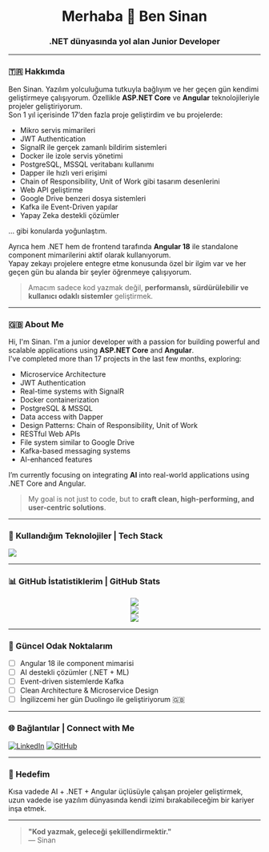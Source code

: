 <h1 align="center">Merhaba 👋 Ben Sinan</h1>
<h3 align="center">.NET dünyasında yol alan Junior Developer</h3>

---

### 🇹🇷 Hakkımda

Ben Sinan. Yazılım yolculuğuma tutkuyla bağlıyım ve her geçen gün kendimi geliştirmeye çalışıyorum. Özellikle **ASP.NET Core** ve **Angular** teknolojileriyle projeler geliştiriyorum.  
Son 1 yıl içerisinde 17’den fazla proje geliştirdim ve bu projelerde:

- Mikro servis mimarileri
- JWT Authentication
- SignalR ile gerçek zamanlı bildirim sistemleri
- Docker ile izole servis yönetimi
- PostgreSQL, MSSQL veritabanı kullanımı
- Dapper ile hızlı veri erişimi
- Chain of Responsibility, Unit of Work gibi tasarım desenlerini
- Web API geliştirme
- Google Drive benzeri dosya sistemleri
- Kafka ile Event-Driven yapılar
- Yapay Zeka destekli çözümler

... gibi konularda yoğunlaştım.

Ayrıca hem .NET hem de frontend tarafında **Angular 18** ile standalone component mimarilerini aktif olarak kullanıyorum.  
Yapay zekayı projelere entegre etme konusunda özel bir ilgim var ve her geçen gün bu alanda bir şeyler öğrenmeye çalışıyorum.

> Amacım sadece kod yazmak değil, **performanslı, sürdürülebilir ve kullanıcı odaklı sistemler** geliştirmek.

---

### 🇬🇧 About Me

Hi, I'm Sinan. I'm a junior developer with a passion for building powerful and scalable applications using **ASP.NET Core** and **Angular**.  
I've completed more than 17 projects in the last few months, exploring:

- Microservice Architecture  
- JWT Authentication  
- Real-time systems with SignalR  
- Docker containerization  
- PostgreSQL & MSSQL  
- Data access with Dapper  
- Design Patterns: Chain of Responsibility, Unit of Work  
- RESTful Web APIs  
- File system similar to Google Drive  
- Kafka-based messaging systems  
- AI-enhanced features  

I’m currently focusing on integrating **AI** into real-world applications using .NET Core and Angular.

> My goal is not just to code, but to **craft clean, high-performing, and user-centric solutions**.

---

### 🚀 Kullandığım Teknolojiler | Tech Stack

<p align="left">
  <img src="https://skillicons.dev/icons?i=dotnet,cs,angular,typescript,javascript,html,css,postgresql,mysql,mssql,docker,kafka,github,vscode" />
</p>

---

### 📊 GitHub İstatistiklerim | GitHub Stats

<p align="center">
  <img src="https://github-readme-stats.vercel.app/api?username=sinanGithubUsername&show_icons=true&theme=github_dark&locale=tr" />
  <br />
  <img src="https://github-readme-streak-stats.herokuapp.com/?user=sinanGithubUsername&theme=github-dark" />
  <br />
  <img src="https://github-readme-stats.vercel.app/api/top-langs/?username=sinanGithubUsername&layout=compact&theme=github_dark" />
</p>

---

### 📌 Güncel Odak Noktalarım

- [ ] Angular 18 ile component mimarisi
- [ ] AI destekli çözümler (.NET + ML)
- [ ] Event-driven sistemlerde Kafka
- [ ] Clean Architecture & Microservice Design
- [ ] İngilizcemi her gün Duolingo ile geliştiriyorum 🇬🇧

---

### 🌐 Bağlantılar | Connect with Me

[![LinkedIn](https://img.shields.io/badge/-LinkedIn-0A66C2?style=for-the-badge&logo=linkedin&logoColor=white)](https://www.linkedin.com/in/seninlinkedinadresin)
[![GitHub](https://img.shields.io/badge/-GitHub-181717?style=for-the-badge&logo=github&logoColor=white)](https://github.com/sinanGithubUsername)

---

### 🎯 Hedefim

Kısa vadede AI + .NET + Angular üçlüsüyle çalışan projeler geliştirmek, uzun vadede ise yazılım dünyasında kendi izimi bırakabileceğim bir kariyer inşa etmek.

---

> **"Kod yazmak, geleceği şekillendirmektir."**  
> — Sinan
